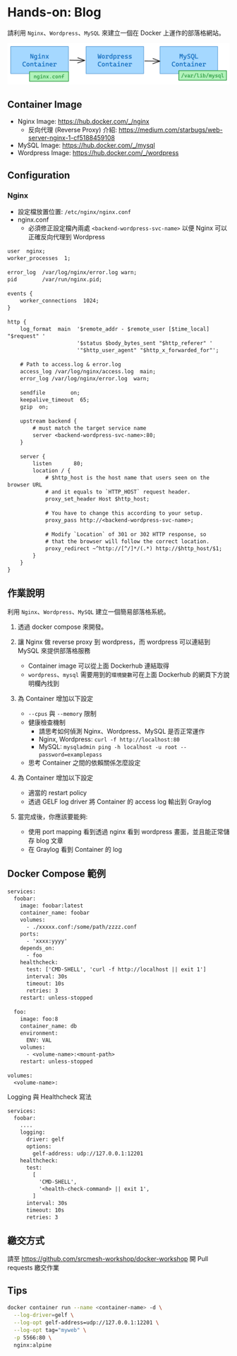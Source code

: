 # Hands-on: Blog

請利用 `Nginx`、`Wordpress`、`MySQL` 來建立一個在 Docker 上運作的部落格網站。

![image](assets/day2-hands-on-blog.png)

## Container Image

- Nginx Image: https://hub.docker.com/_/nginx
  - 反向代理 (Reverse Proxy) 介紹: https://medium.com/starbugs/web-server-nginx-1-cf5188459108
- MySQL Image: https://hub.docker.com/_/mysql
- Wordpress Image: https://hub.docker.com/_/wordpress

## Configuration

### Nginx

- 設定檔放置位置: `/etc/nginx/nginx.conf`
- nginx.conf
  - 必須修正設定檔內兩處 `<backend-wordpress-svc-name>` 以便 Nginx 可以正確反向代理到 Wordpress

```
user  nginx;
worker_processes  1;

error_log  /var/log/nginx/error.log warn;
pid        /var/run/nginx.pid;

events {
    worker_connections  1024;
}

http {
    log_format  main  '$remote_addr - $remote_user [$time_local] "$request" '
                      '$status $body_bytes_sent "$http_referer" '
                      '"$http_user_agent" "$http_x_forwarded_for"';

    # Path to access.log & error.log
    access_log /var/log/nginx/access.log  main;
    error_log /var/log/nginx/error.log  warn;

    sendfile        on;
    keepalive_timeout  65;
    gzip  on;

    upstream backend {
        # must match the target service name
        server <backend-wordpress-svc-name>:80;
    }

    server {
        listen       80;
        location / {
            # $http_host is the host name that users seen on the browser URL
            # and it equals to `HTTP_HOST` request header.
            proxy_set_header Host $http_host;

            # You have to change this according to your setup.
            proxy_pass http://<backend-wordpress-svc-name>;

            # Modify `Location` of 301 or 302 HTTP response, so
            # that the browser will follow the correct location.
            proxy_redirect ~^http://[^/]*/(.*) http://$http_host/$1;
        }
    }
}
```

## 作業說明

利用 `Nginx`、`Wordpress`、`MySQL` 建立一個簡易部落格系統。

1. 透過 docker compose 來開發。

2. 讓 Nginx 做 reverse proxy 到 wordpress，而 wordpress 可以連結到 MySQL 來提供部落格服務

   - Container image 可以從上面 Dockerhub 連結取得
   - `wordpress`、`mysql` 需要用到的`環境變數`可在上面 Dockerhub 的網頁下方說明欄內找到

3. 為 Container 增加以下設定

   - `--cpus` 與 `--memory` 限制
   - 健康檢查機制
     - 請思考如何偵測 Nginx、Wordpress、MySQL 是否正常運作
     - Nginx, Wordpress: `curl -f http://localhost:80`
     - MySQL: `mysqladmin ping -h localhost -u root --password=examplepass`
   - 思考 Container 之間的依賴關係怎麼設定

4. 為 Container 增加以下設定

   - 適當的 restart policy
   - 透過 GELF log driver 將 Container 的 access log 輸出到 Graylog

5. 當完成後，你應該要能夠:
   - 使用 port mapping 看到透過 nginx 看到 wordpress 畫面，並且能正常儲存 blog 文章
   - 在 Graylog 看到 Container 的 log

## Docker Compose 範例

```
services:
  foobar:
    image: foobar:latest
    container_name: foobar
    volumes:
      - ./xxxxx.conf:/some/path/zzzz.conf
    ports:
      - 'xxxx:yyyy'
    depends_on:
      - foo
    healthcheck:
      test: ['CMD-SHELL', 'curl -f http://localhost || exit 1']
      interval: 30s
      timeout: 10s
      retries: 3
    restart: unless-stopped

  foo:
    image: foo:8
    container_name: db
    environment:
      ENV: VAL
    volumes:
      - <volume-name>:<mount-path>
    restart: unless-stopped

volumes:
  <volume-name>:
```

Logging 與 Healthcheck 寫法

```
services:
  foobar:
    ....
    logging:
      driver: gelf
      options:
        gelf-address: udp://127.0.0.1:12201
    healthcheck:
      test:
        [
          'CMD-SHELL',
          '<health-check-command> || exit 1',
        ]
      interval: 30s
      timeout: 10s
      retries: 3
```


## 繳交方式

請至 https://github.com/srcmesh-workshop/docker-workshop 開 Pull requests 繳交作業

## Tips

```bash
docker container run --name <container-name> -d \
  --log-driver=gelf \
  --log-opt gelf-address=udp://127.0.0.1:12201 \
  --log-opt tag="myweb" \
  -p 5566:80 \
  nginx:alpine
```
